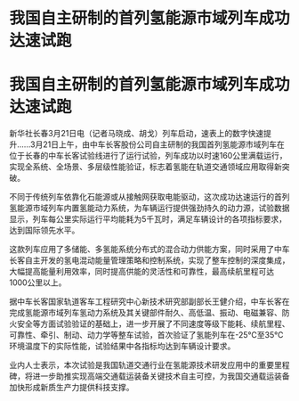 # 我国自主研制的首列氢能源市域列车成功达速试跑

# 我国自主研制的首列氢能源市域列车成功达速试跑

新华社长春3月21日电（记者马晓成、胡戈）列车启动，速表上的数字快速提升……3月21日上午，由中车长客股份公司自主研制的我国首列氢能源市域列车在位于长春的中车长客试验线进行了运行试验，列车成功以时速160公里满载运行，实现全系统、全场景、多层级性能验证，标志着氢能在轨道交通领域应用取得新突破。

不同于传统列车依靠化石能源或从接触网获取电能驱动，这次成功达速运行的首列氢能源市域列车内置氢能动力系统，为车辆运行提供强劲持久的动力源，试验数据显示，列车每公里实际运行平均能耗为5千瓦时，满足车辆设计的各项指标要求，达到国际领先水平。

这款列车应用了多储能、多氢能系统分布式的混合动力供能方案，同时采用了中车长客自主开发的氢电混动能量管理策略和控制系统，实现了整车控制的深度集成，大幅提高能量利用效率，同时提高供能的灵活性和可靠性，最高续航里程可达1000公里以上。

据中车长客国家轨道客车工程研究中心新技术研究部副部长王健介绍，中车长客在完成氢能源市域列车氢动力系统及其关键部件耐久、高低温、振动、电磁兼容、防火安全等方面试验验证的基础上，进一步开展了不同速度等级下能耗、续航里程、可靠性、牵引、制动、动力学等整车试验，首次验证了氢能列车在-25℃至35℃环境温度下的实际性能，试验结果中各指标均达到车辆设计要求。

业内人士表示，本次试验是我国轨道交通行业在氢能源技术研发应用中的重要里程碑，将进一步助推实现高端交通载运装备关键技术自主可控，为我国交通载运装备加快形成新质生产力提供科技支撑。

